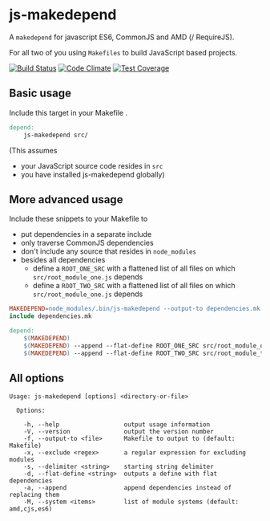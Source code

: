 # js-makedepend
A `makedepend` for javascript ES6, CommonJS and AMD (/ RequireJS).

For all two of you using `Makefiles` to build JavaScript based projects. 

[![Build Status](https://travis-ci.org/sverweij/js-makedepend.svg?branch=master)](https://travis-ci.org/sverweij/js-makedepend)
[![Code Climate](https://codeclimate.com/github/sverweij/js-makedepend/badges/gpa.svg)](https://codeclimate.com/github/sverweij/js-makedepend)
[![Test Coverage](https://codeclimate.com/github/sverweij/js-makedepend/badges/coverage.svg)](https://codeclimate.com/github/sverweij/js-makedepend/coverage)


## Basic usage
Include this target in your Makefile .
```makefile
depend:
    js-makedepend src/
```
(This assumes 
 - your JavaScript source code resides in `src` 
 - you have installed js-makedepend globally)

## More advanced usage
Include these snippets to your Makefile to
- put dependencies in a separate include
- only traverse CommonJS dependencies
- don't include any source that resides in `node_modules`
- besides all dependencies
  - define a `ROOT_ONE_SRC` with a flattened list of all files on which 
  `src/root_module_one.js` depends
  - define a `ROOT_TWO_SRC` with a flattened list of all files on which 
  `src/root_module_one.js` depends
  
```makefile
MAKEDEPEND=node_modules/.bin/js-makedepend --output-to dependencies.mk --exclude node_modules --system cjs
include dependencies.mk

depend:
    $(MAKEDEPEND)
    $(MAKEDEPEND) --append --flat-define ROOT_ONE_SRC src/root_module_one.js
    $(MAKEDEPEND) --append --flat-define ROOT_TWO_SRC src/root_module_two.js
```

## All options
```
Usage: js-makedepend [options] <directory-or-file>

  Options:

    -h, --help                  output usage information
    -V, --version               output the version number
    -f, --output-to <file>      Makefile to output to (default: Makefile)
    -x, --exclude <regex>       a regular expression for excluding modules
    -s, --delimiter <string>    starting string delimiter
    -d, --flat-define <string>  outputs a define with flat dependencies
    -a, --append                append dependencies instead of replacing them
    -M, --system <items>        list of module systems (default: amd,cjs,es6)
```
